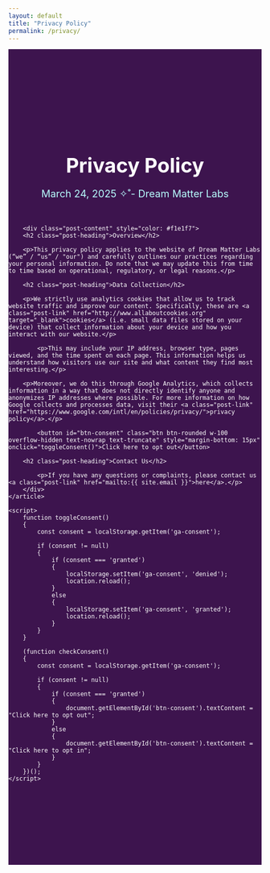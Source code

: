 ```yaml
---
layout: default
title: "Privacy Policy"
permalink: /privacy/
---
```

<section style="background-color: #3D144E">
    <article class="col-8 col-md-5 post">
        <header class="post-header">
            <h1 class="post-title">Privacy Policy</h1>
            <p class="post-meta">March 24, 2025 ✧˚- Dream Matter Labs</p>
        </header>

        <div class="post-content" style="color: #f1e1f7">
	    <h2 class="post-heading">Overview</h2>

	    <p>This privacy policy applies to the website of Dream Matter Labs (“we” / “us” / "our") and carefully outlines our practices regarding your personal information. Do note that we may update this from time to time based on operational, regulatory, or legal reasons.</p>
	 
	    <h2 class="post-heading">Data Collection</h2>
      
	    <p>We strictly use analytics cookies that allow us to track website traffic and improve our content. Specifically, these are <a class="post-link" href="http://www.allaboutcookies.org" target="_blank">cookies</a> (i.e. small data files stored on your device) that collect information about your device and how you interact with our website.</p>

            <p>This may include your IP address, browser type, pages viewed, and the time spent on each page. This information helps us understand how visitors use our site and what content they find most interesting.</p>

	    <p>Moreover, we do this through Google Analytics, which collects information in a way that does not directly identify anyone and anonymizes IP addresses where possible. For more information on how Google collects and processes data, visit their <a class="post-link" href="https://www.google.com/intl/en/policies/privacy/">privacy policy</a>.</p>

            <button id="btn-consent" class="btn btn-rounded w-100 overflow-hidden text-nowrap text-truncate" style="margin-bottom: 15px" onclick="toggleConsent()">Click here to opt out</button>

	    <h2 class="post-heading">Contact Us</h2>

            <p>If you have any questions or complaints, please contact us <a class="post-link" href="mailto:{{ site.email }}">here</a>.</p>		 
        </div>
    </article>

    <script>
        function toggleConsent()
        {
            const consent = localStorage.getItem('ga-consent');

            if (consent != null)
            {
                if (consent === 'granted')
                {
                    localStorage.setItem('ga-consent', 'denied');
                    location.reload();
                }
                else
                {
                    localStorage.setItem('ga-consent', 'granted');
                    location.reload();
                }
            }          
        }

        (function checkConsent()
        {
            const consent = localStorage.getItem('ga-consent');

            if (consent != null)
            {
                if (consent === 'granted')
                {
                    document.getElementById('btn-consent').textContent = "Click here to opt out";
                }
                else
                {
                    document.getElementById('btn-consent').textContent = "Click here to opt in";
                }
            }
        })();
    </script>
</section>

<style>
    .post {
        margin: 0 auto;
	padding: 150px 0 150px 0;
	color: white;
    }

    .post-header {
        margin-bottom: 50px;
        text-align: center;
    }

    .post-title {
        font-size: 2.5rem;
        font-weight: bold;
        margin-bottom: 15px;
    }

    .post-meta {
        font-size: 1.25rem;
        color: #B7FDFE;
        margin-bottom: 0;
    }

    .post-content {
        font-size: 1.25rem;
        line-height: 1.6;
    }
	
    .post-heading {
	color: white;
        font-size: 1.50rem;
        font-weight: bold;
        margin: 25px 0 25px 0;
    }

    .post-link {
        color: #B7FDFE;
        text-decoration: none;
	font-weight: bold;
    }

    .post-link:hover {
        color: #C5FDFE;
        text-decoration: underline;
    }
</style>